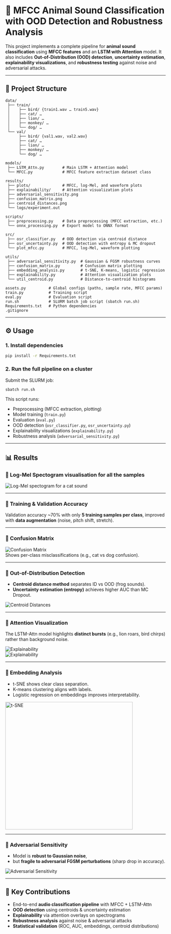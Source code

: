# 🐾 MFCC Animal Sound Classification with OOD Detection and Robustness Analysis  

This project implements a complete pipeline for **animal sound classification** using **MFCC features** and an **LSTM with Attention** model. It also includes **Out-of-Distribution (OOD) detection**, **uncertainty estimation**, **explainability visualizations**, and **robustness testing** against noise and adversarial attacks.  

---

## 📂 Project Structure  

```
data/  
 ├── train/  
 │    ├── bird/ {train1.wav … train5.wav}  
 │    ├── cat/ …  
 │    ├── lion/ …  
 │    ├── monkey/ …  
 │    └── dog/ …  
 └── val/  
      ├── bird/ {val1.wav, val2.wav}  
      ├── cat/ …  
      ├── lion/ …  
      ├── monkey/ …  
      └── dog/ …  

models/  
 ├── LSTM_Attn.py        # Main LSTM + Attention model  
 └── MFCC.py             # MFCC feature extraction dataset class  

results/  
 ├── plots/              # MFCC, log-Mel, and waveform plots  
 ├── explainability/     # Attention visualization plots  
 ├── adversarial_sensitivity.png  
 ├── confusion_matrix.png  
 ├── centroid_distances.png  
 └── logs/experiment.out  

scripts/  
 ├── preprocessing.py    # Data preprocessing (MFCC extraction, etc.)  
 └── onnx_processing.py  # Export model to ONNX format  

src/  
 ├── osr_classifier.py   # OOD detection via centroid distance  
 ├── osr_uncertainty.py  # OOD detection with entropy & MC dropout  
 └── plot_mfcc.py        # MFCC, log-Mel, waveform plotting  

utils/  
 ├── adversarial_sensitivity.py  # Gaussian & FGSM robustness curves  
 ├── confusion_matrix.py         # Confusion matrix plotting  
 ├── embedding_analysis.py       # t-SNE, K-means, logistic regression  
 ├── explainability.py           # Attention visualization plots  
 └── util_centroid.py            # Distance-to-centroid histograms  

assets.py          # Global configs (paths, sample rate, MFCC params)  
train.py           # Training script  
eval.py            # Evaluation script  
run.sh             # SLURM batch job script (sbatch run.sh)  
Requirements.txt   # Python dependencies  
.gitignore  
```

---

## ⚙️ Usage  

### 1. Install dependencies
```bash
pip install -r Requirements.txt
```

### 2. Run the full pipeline on a cluster
Submit the SLURM job:
```bash
sbatch run.sh
```

This script runs:  
- Preprocessing (MFCC extraction, plotting)  
- Model training (`train.py`)  
- Evaluation (`eval.py`)  
- OOD detection (`osr_classifier.py`, `osr_uncertainty.py`)  
- Explainability visualizations (`explainability.py`)  
- Robustness analysis (`adversarial_sensitivity.py`)  

---

## 📊 Results  

### 🔹 Log-Mel Spectogram visualisation for all the samples
![Log-Mel spectogram for a cat sound](results/cat_train1_features.png)  


---

### 🔹 Training & Validation Accuracy  
Validation accuracy ~70% with only **5 training samples per class**, improved with **data augmentation** (noise, pitch shift, stretch).  

---

### 🔹 Confusion Matrix  
![Confusion Matrix](results/confusion_matrix.png)  
Shows per-class misclassifications (e.g., cat vs dog confusion).  

---

### 🔹 Out-of-Distribution Detection  
- **Centroid distance method** separates ID vs OOD (frog sounds).  
- **Uncertainty estimation (entropy)** achieves higher AUC than MC Dropout.  

![Centroid Distances](results/centroid_distances.png)  

---

### 🔹 Attention Visualization  
The LSTM-Attn model highlights **distinct bursts** (e.g., lion roars, bird chirps) rather than background noise.  

![Explainability](results/class_samples_cat.png)  
![Explainability](results/class_samples_monkey.png)  


---

### 🔹 Embedding Analysis  
- t-SNE shows clear class separation.  
- K-means clustering aligns with labels.  
- Logistic regression on embeddings improves interpretability.  

<img src="results/embeddings_tsne.png" alt="t-SNE" width="400"/>

---

### 🔹 Adversarial Sensitivity  
- Model is **robust to Gaussian noise**,  
- but **fragile to adversarial FGSM perturbations** (sharp drop in accuracy).  

![Adversarial Sensitivity](results/adversarial_sensitivity.png)  

---

## 📌 Key Contributions  
- End-to-end **audio classification pipeline** with MFCC + LSTM-Attn  
- **OOD detection** using centroids & uncertainty estimation  
- **Explainability** via attention overlays on spectrograms  
- **Robustness analysis** against noise & adversarial attacks  
- **Statistical validation** (ROC, AUC, embeddings, centroid distributions)  



